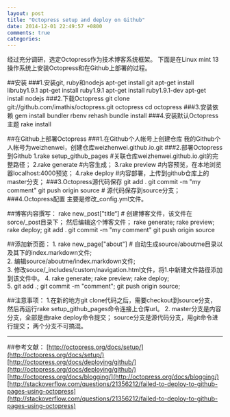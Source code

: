 ```yaml
---
layout: post
title: "Octopress setup and deploy on Github"
date: 2014-12-01 22:49:57 +0800
comments: true
categories: 
---
```


经过充分调研，选定Octopress作为技术博客系统框架。
下面是在Linux mint 13操作系统上安装Octopress和在Github上部署的过程。

##安装
###1.安装git, ruby和nodejs
    apt-get install git
    apt-get install libruby1.9.1
    apt-get install ruby1.9.1
    apt-get install ruby1.9.1-dev
    apt-get install nodejs
###2.下载Octopress
    git clone git://github.com/imathis/octopress.git octopress
    cd octopress
###3.安装依赖
    gem install bundler
    rbenv rehash
    bundle install
###4.安装默认Octopress主题
    rake install

##在Github上部署Octopress
###1.在Github个人帐号上创建仓库
我的Github个人帐号为weizhenwei，创建仓库weizhenwei.github.io.git
###2.部署Octopress到Github
    1.rake setup_github_pages    #关联仓库weizhenwei.github.io.git的完整路径；
    2.rake generate              #内容生成；
    3.rake preview               #内容预览，在本地浏览器localhost:4000预览；
    4.rake deploy                #内容部署，上传到github仓库上的master分支；
###3.Octopress源代码保存
    git add .
    git commit -m "my comment"
    git push origin source       # 源代码保存到source分支；
###4.Octopress配置
主要是修改_config.yml文件。

##博客内容撰写：
    rake new_post["title“]       # 创建博客文件，该文件在sorce/_post目录下；
    然后编辑这个博客文件；
    rake generate;
    rake preview;
    rake deploy;
    git add .
    git commit -m "my comment"
    git push origin source

##添加新页面：
    1. rake new_page["about"]      # 自动生成source/aboutme目录以及其下的index.markdown文件;  
    2. 编辑source/aboutme/index.markdown文件;  
    3. 修改souce/_includes/custom/navigation.html文件，将1.中新建文件路径添加到该文件中。
    4. rake generate; rake preview; rake deploy;  
    5. git add .; git commit -m "comment"; git push origin source;  

##注意事项：
    1.在新的地方git clone代码之后，需要checkout到source分支，
      然后再运行rake setup_github_pages命令连接上仓库url。
    2. master分支是内容分支，全部是由rake deploy命令提交；
       source分支是源代码分支，用git命令进行提交；
       两个分支不可搞混。
       

-----
##参考文献：
[http://octopress.org/docs/setup/](http://octopress.org/docs/setup/)  
[http://octopress.org/docs/deploying/github/](http://octopress.org/docs/deploying/github/)  
[http://octopress.org/docs/blogging/](http://octopress.org/docs/blogging/)  
[http://stackoverflow.com/questions/21356212/failed-to-deploy-to-github-pages-using-octopress](http://stackoverflow.com/questions/21356212/failed-to-deploy-to-github-pages-using-octopress)  

